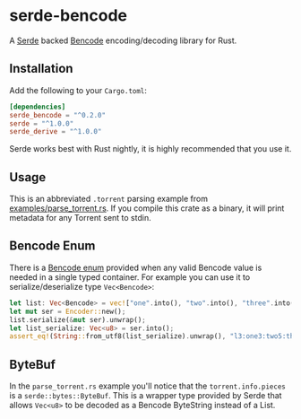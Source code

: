 # serde-bencode

A [Serde](https://github.com/serde-rs/serde) backed [Bencode](https://en.wikipedia.org/wiki/Bencode)
encoding/decoding library for Rust.

## Installation

Add the following to your `Cargo.toml`:

```toml
[dependencies]
serde_bencode = "^0.2.0"
serde = "^1.0.0"
serde_derive = "^1.0.0"
```

Serde works best with Rust nightly, it is highly recommended that you use
it.

## Usage

This is an abbreviated `.torrent` parsing example from
[examples/parse_torrent.rs](examples/parse_torrent.rs). If you compile this crate as a binary, it
will print metadata for any Torrent sent to stdin.

## Bencode Enum

There is a [Bencode enum](src/bencode_enum.rs) provided when any valid
Bencode value is needed in a single typed container. For example you can
use it to serialize/deserialize type `Vec<Bencode>`:

```rust
let list: Vec<Bencode> = vec!["one".into(), "two".into(), "three".into(), 4i64.into()];
let mut ser = Encoder::new();
list.serialize(&mut ser).unwrap();
let list_serialize: Vec<u8> = ser.into();
assert_eq!(String::from_utf8(list_serialize).unwrap(), "l3:one3:two5:threei4ee");
```

## ByteBuf

In the `parse_torrent.rs` example you'll notice that the `torrent.info.pieces` is
a `serde::bytes::ByteBuf`. This is a wrapper type provided by Serde that
allows `Vec<u8>` to be decoded as a Bencode ByteString instead of a
List.
